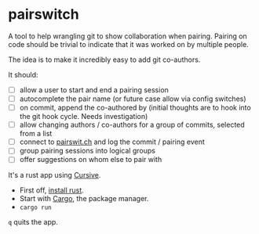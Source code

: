 # pairswitch

A tool to help wrangling git to show collaboration when pairing.
Pairing on code should be trivial to indicate that it was worked on by multiple people.

The idea is to make it incredibly easy to add git co-authors.

It should:
- [ ] allow a user to start and end a pairing session
- [ ] autocomplete the pair name (or future case allow via config switches)
- [ ] on commit, append the co-authored by (initial thoughts are to hook into the git hook cycle. Needs investigation)
- [ ] allow changing authors / co-authors for a group of commits, selected from a list
- [ ] connect to [pairswit.ch](https://pairswit.ch/) and log the commit / pairing event
- [ ] group pairing sessions into logical groups
- [ ] offer suggestions on whom else to pair with

It's a rust app using [Cursive](https://crates.io/crates/cursive).

- First off, [install rust](https://doc.rust-lang.org/cargo/getting-started/installation.html). 
- Start with [Cargo](https://doc.rust-lang.org/cargo/index.html), the package manager.
- `cargo run`

`q` quits the app.
